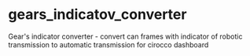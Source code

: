 # gears_indicatov_converter
Gear's indicator converter - convert can frames with indicator of robotic transmission to automatic transmission for cirocco dashboard

